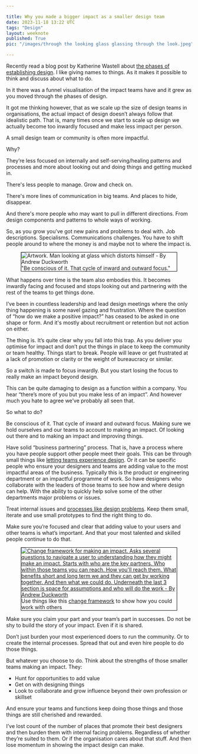 ```yaml
---

title: Why you made a bigger impact as a smaller design team
date: 2023-11-18 13:22 UTC
tags: "Design"
layout: weeknote
published: True
pic: "/images/through the looking glass glassing through the look.jpeg"

---
```


Recently read a blog post by Katherine Wastell about [the phases of establishing design](https://www.katherinewastell.com/blog/2023/11/17/the-phases-of-establishing-design). I like giving names to things. As it makes it possible to think and discuss about what to do.

In it there was a funnel visualisation of the impact teams have and it grew as you moved through the phases of design. 

It got me thinking however, that as we scale up the size of design teams in organisations, the actual impact of design doesn’t always follow that idealistic path. That is, many times once we start to scale up design we actually become too inwardly focused and make less impact per person.

A small design team or community is often more impactful.

Why?

They’re less focused on internally and self-serving/healing patterns and processes and more about looking out and doing things and getting mucked in.

There's less people to manage. Grow and check on.

There's more lines of communication in big teams. And places to hide, disappear.

And there's more people who may want to pull in different directions. From design components and patterns to whole ways of working.

So, as you grow you’ve got new pains and problems to deal with. Job descriptions. Specialisms. Communications challenges. You have to shift people around to where the money is and maybe not to where the impact is.

<figure class="noir right fig-right fig-right-gutter" style="border: 1px solid black;">
    <img src="/images/through the looking glass glassing through the look.jpeg" alt="Artwork. Man looking at glass which distorts himself - By Andrew Duckworth"/>
    <figcaption>"Be conscious of it. That cycle of inward and outward focus."</figcaption>
</figure>


What happens over time is the team also embodies this. It becomes inwardly facing and focused and stops looking out and partnering with the rest of the teams to get things done.

I’ve been in countless leadership and lead design meetings where the only thing happening is some navel gazing and frustration. Where the question of “how do we make a positive impact?” has ceased to be asked in one shape or form. And it's mostly about recruitment or retention but not action on either.

The thing is. It’s quite clear why you fall into this trap. As you deliver you optimise for impact and don’t put the things in place to keep the community or team healthy. Things start to break. People will leave or get frustrated at a lack of promotion or clarity or the weight of bureaucracy or similar.

So a switch is made to focus inwardly. But you start losing the focus to really make an impact beyond design.

This can be quite damaging to design as a function within a company. You hear “there’s more of you but you make less of an impact”. And however much you hate to agree we’ve probably all seen that.

So what to do?

Be conscious of it. That cycle of inward and outward focus. Making sure we hold ourselves and our teams to account to making an impact. Of looking out there and to making an impact and improving things.

Have solid “business partnering” process. That is, have a process where you have people support other people meet their goals. This can be through small things like [letting teams experience design](https://grillopress.github.io/2023/11/13/design-critiques-and-feedback-as-a-service.html). Or it can be specific people who ensure your designers and teams are adding value to the most impactful areas of the business. Typically this is the product or engineering department or an impactful programme of work. So have designers who collaborate with the leaders of those teams to see how and where design can help. With the ability to quickly help solve some of the other departments major problems or issues.

Treat internal issues and [processes like design problems](https://grillopress.github.io/2018/09/29/treat-your-design-process-like-a-design-process.html). Keep them small, iterate and use small prototypes to find the right thing to do.

Make sure you’re focused and clear that adding value to your users and other teams is what’s important. And that your most talented and skilled people continue to do that.

<div class="stretch-container">
    <figure class="noir" style="border: 1px solid black;">
        <a href="/images/Impact framework.jpg" target="_blank">
            <img src="/images/Impact framework.jpg" alt="Change framework for making an impact. Asks several questions to navigate a user to understanding how they might make an impact. Starts with who are the key partners. Who within those teams you can reach. How you'll reach them. What benefits short and long term we and they can get by working together. And then what we could do. Underneath the last 3 section is space for assumptions and who will do the work - By Andrew Duckworth"/>
        </a>
        <figcaption>
            Use things like this <a href="/images/Impact framework.jpg" target="_blank">change framework</a> to show how you could work with others
        </figcaption>
    </figure>
</div>

Make sure you claim your part and your team’s part in successes. Do not be shy to build the story of your impact. Even if it is shared.

Don’t just burden your most experienced doers to run the community. Or to create the internal processes. Spread that out and even hire people to do those things.

But whatever you choose to do. Think about the strengths of those smaller teams making an impact. They:

- Hunt for opportunities to add value
- Get on with designing things
- Look to collaborate and grow influence beyond their own profession or skillset

And ensure your teams and functions keep doing those things and those things are still cherished and rewarded. 

I’ve lost count of the number of places that promote their best designers and then burden them with internal facing problems. Regardless of whether they’re suited to them. Or if the organisation cares about that stuff. And then lose momentum in showing the impact design can make.